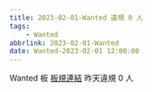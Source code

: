 ```yaml
---
title: 2023-02-01-Wanted 違規 0 人
tags:
    - Wanted
abbrlink: 2023-02-01-Wanted
date: Wanted-2023-02-01 12:00:00
---
```

Wanted 板 [板規連結](https://www.ptt.cc/bbs/Wanted/M.1608829773.A.D3B.html)
昨天違規 0 人
